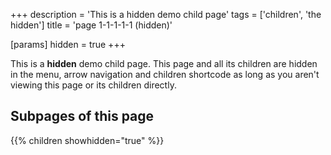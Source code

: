 +++
description = 'This is a hidden demo child page'
tags = ['children', 'the hidden']
title = 'page 1-1-1-1-1 (hidden)'

[params]
  hidden = true
+++

This is a **hidden** demo child page. This page and all its children are hidden in the menu, arrow navigation and children shortcode as long as you aren't viewing this page or its children directly.

## Subpages of this page

{{% children showhidden="true" %}}
